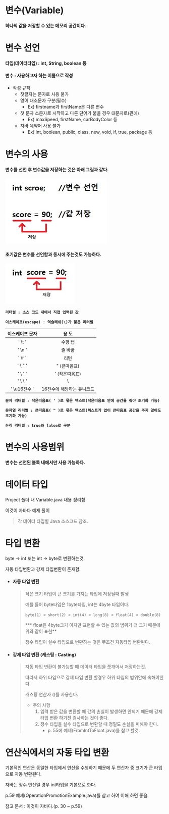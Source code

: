 # 변수(Variable)

#### 하나의 값을 저장할 수 있는 메모리 공간이다.

# 변수 선언

#### 타입(데이터타입) : int, String, boolean 등

#### 변수 : 사용하고자 하는 이름으로 작성

* 작성 규칙
  * 첫글자는 문자로 사용 불가
  * 영어 대소문자 구분(필수)
    * Ex) firstname과 firstName은 다른 변수
  * 첫 문자 소문자로 시작하고 다른 단어가 붙을 경우 대문자로(관례)
    * Ex) maxSpeed, firstName, carBodyColor 등
  * 자바 예약어 사용 불가
    * Ex) int, boolean, public, class, new, void, if, true, package 등

# 변수의 사용

#### 변수를 선언 후 변수값을 저장하는 것은 아래 그림과 같다.

![variable](https://github.com/supreme9122/TIL/blob/master/img/variable.jpg)

#### 초기값은 변수를 선언함과 동시에 주는것도 가능하다.

![variable2](https://github.com/supreme9122/TIL/blob/master/img/variable2.jpg)

**`리터럴 : 소스 코드 내에서 직접 입력된 값`**

**`이스케이프(escape) : 역슬래쉬(\)가 붙은 리터럴`**

| 이스케이프 문자 |           용 도            |
| :-------------: | :------------------------: |
|     ' \t '      |          수평 탭           |
|     ' \n '      |          줄 바꿈           |
|     ' \r '      |            리턴            |
|     ' \ " '     |        " (큰따옴표)        |
|    ' \  ' '     |       ' (작은따옴표)       |
|     ' \ \ '     |             \              |
|  ' \u16진수 '   | 16진수에 해당하는 유니코드 |



**`문자 리터럴 : 작은따옴표( ' )로 묶은 텍스트(작은따옴표 안에 공간을 줘야 초기화 가능)`**

**`문자열 리터럴 : 큰따옴표( " )로 묶은 텍스트(텍스트가 없이 큰따옴표 공간을 주지 않아도 초기화 가능)`**

**`논리 리터럴 : true와 false로 구분`**



# 변수의 사용범위

#### 변수는 선언된 블록 내에서만 사용 가능하다.



# 데이터 타입

Project 폴더 내 Variable.java 내용 정리함

이것이 자바다 예제 풀이

> 각 데이터 타입별 Java 소스코드 참조.



# 타입 변환

byte  → int 또는 int → byte로 변환하는것.

자동 타입변환과 강제 타입변환이 존재함.

- #### 자동 타입 변환

  > 작은 크기 타입이 큰 크기를 가지는 타입에 저장될때 발생
  >
  > 예를 들어 byte타입은 1byte타입, int는 4byte 타입이다.
  >
  > `byte(1) < short(2) < int(4) < long(8) < float(4) < double(8)`
  >
  > *** float은 4byte크기 이지만 표현할 수 있는 값의 범위가 더 크기 때문에 위와 같이 표현**
  >
  > 정수 타입이 실수 타입으로 변환하는 것은 무조건 자동타입 변환된다.

  

- #### 강제 타입 변환 (캐스팅 : Casting)

  > 자동 타입 변환이 불가능할 때 데이터 타입을 쪼개어서 저장하는것.
  >
  > 따라서 하위 타입으로 강제 타입 변환 할경우 하위 타입의 범위안에 속해야한다.
  >
  > 캐스팅 연산자 ()를 사용한다.
  >
  > - 주의 사항
  >   1. 입력 받은 값을 변환할 때 값의 손실이 발생하면 안되기 때문에 강제 타입 변환 하기전 검사하는 것이 좋다.
  >   2. 정수 타입을 실수 타입으로 변환할 때 정밀도 손실을 피해야 한다.
  >      - p. 55에 예제(FromIntToFloat.java)를 참고 할것.



# 연산식에서의 자동 타입 변환

기본적인 연산은 동일한 타입에서 연산을 수행하기 때문에 두 연산자 중 크기가 큰 타입으로 자동 변환된다.

자바는 정수 연산일 경우 int타입을 기본으로 한다.

p.59 예제(OperationPromotionExample.java)를 참고 하여 이해 하면 좋음.





참고 문서 : 이것이 자바다.(p. 30 ~ p.59)

